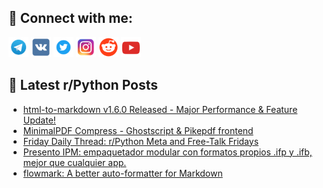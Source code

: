 ## 🔎 Connect with me:
[<img src="https://github.com/bullbesh/bullbesh/blob/main/images/Telegram.png" width="32" height="32" />](https://t.me/bullbesh)
[<img src="https://github.com/bullbesh/bullbesh/blob/main/images/VK.png" width="32" height="32" />](https://vk.com/bullbesh)
[<img src="https://github.com/bullbesh/bullbesh/blob/main/images/Twitter.png" width="32" height="32" />](https://twitter.com/bullbesh1)
[<img src="https://github.com/bullbesh/bullbesh/blob/main/images/Instagram.png" width="32" height="32" />](https://www.instagram.com/bullbesh)
[<img src="https://github.com/bullbesh/bullbesh/blob/main/images/Reddit.png" width="32" height="32" />](https://www.reddit.com/user/bullbesh)
[<img src="https://github.com/bullbesh/bullbesh/blob/main/images/YouTube.png" width="32" height="32" />](https://www.youtube.com/channel/UCtfjRs6uzgq5mfm8S06WTcg)

## 📕 Latest r/Python Posts
<!-- BLOG-POST-LIST:START -->
- [html-to-markdown v1.6.0 Released - Major Performance &amp; Feature Update!](https://www.reddit.com/r/Python/comments/1lwzlti/htmltomarkdown_v160_released_major_performance/)
- [MinimalPDF Compress - Ghostscript &amp; Pikepdf frontend](https://www.reddit.com/r/Python/comments/1lwy1wf/minimalpdf_compress_ghostscript_pikepdf_frontend/)
- [Friday Daily Thread: r/Python Meta and Free-Talk Fridays](https://www.reddit.com/r/Python/comments/1lwscnp/friday_daily_thread_rpython_meta_and_freetalk/)
- [Presento IPM: empaquetador modular con formatos propios .ifp y .ifb, mejor que cualquier app.](https://www.reddit.com/r/Python/comments/1lwrgba/presento_ipm_empaquetador_modular_con_formatos/)
- [flowmark: A better auto-formatter for Markdown](https://www.reddit.com/r/Python/comments/1lwr4g1/flowmark_a_better_autoformatter_for_markdown/)
<!-- BLOG-POST-LIST:END -->

